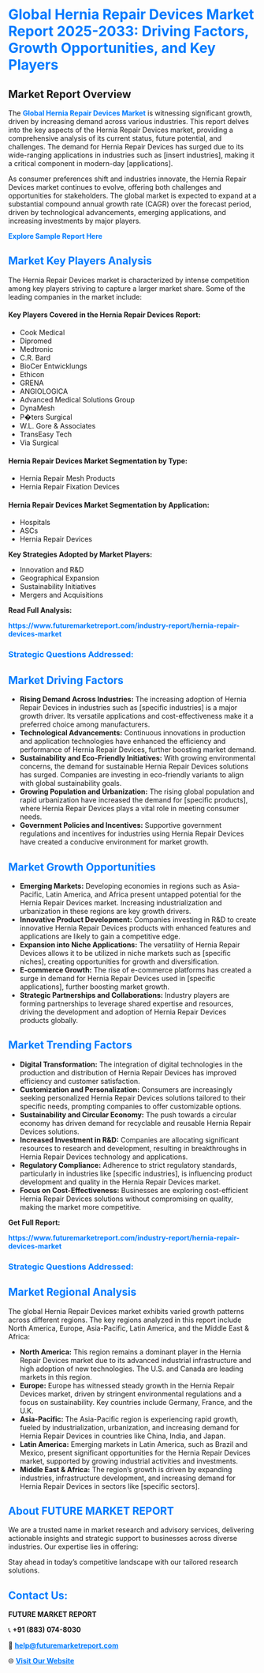 <h1 style="color: #007BFF;">Global Hernia Repair Devices Market Report 2025-2033: Driving Factors, Growth Opportunities, and Key Players</h1>

<section id="overview">
<h2>Market Report Overview</h2>
<p>The <a href="https://www.futuremarketreport.com/industry-report/hernia-repair-devices-market" style="color: #007BFF; text-decoration: none;"><strong>Global Hernia Repair Devices Market</strong></a> is witnessing significant growth, driven by increasing demand across various industries. This report delves into the key aspects of the Hernia Repair Devices market, providing a comprehensive analysis of its current status, future potential, and challenges. The demand for Hernia Repair Devices has surged due to its wide-ranging applications in industries such as [insert industries], making it a critical component in modern-day [applications].</p>
<p>As consumer preferences shift and industries innovate, the Hernia Repair Devices market continues to evolve, offering both challenges and opportunities for stakeholders. The global market is expected to expand at a substantial compound annual growth rate (CAGR) over the forecast period, driven by technological advancements, emerging applications, and increasing investments by major players.</p>
</section>

<section id="overview">
<p><a href="https://www.futuremarketreport.com/request-sample/reportId=124915" style="color: #007BFF; text-decoration: none;"><strong>Explore Sample Report Here</strong></a></p>
</section>

<section id="key-players">
<h2 style="color: #007BFF;">Market Key Players Analysis</h2>
<p>The Hernia Repair Devices market is characterized by intense competition among key players striving to capture a larger market share. Some of the leading companies in the market include:</p>
<h4>Key Players Covered in the Hernia Repair Devices Report:</h4>
<ul><li>Cook Medical</li><li>Dipromed</li><li>Medtronic</li><li>C.R. Bard</li><li>BioCer Entwicklungs</li><li>Ethicon</li><li>GRENA</li><li>ANGIOLOGICA</li><li>Advanced Medical Solutions Group</li><li>DynaMesh</li><li>P�ters Surgical</li><li>W.L. Gore &amp; Associates</li><li>TransEasy Tech</li><li>Via Surgical</li></ul>
<h4>Hernia Repair Devices Market Segmentation by Type:</h4>
<ul><li>Hernia Repair Mesh Products</li><li>Hernia Repair Fixation Devices</li></ul>

<h4>Hernia Repair Devices Market Segmentation by Application:</h4>
<ul><li>Hospitals</li><li>ASCs</li><li>Hernia Repair Devices</li></ul>
<p><strong>Key Strategies Adopted by Market Players:</strong></p>
<ul>
<li>Innovation and R&D</li>
<li>Geographical Expansion</li>
<li>Sustainability Initiatives</li>
<li>Mergers and Acquisitions</li>
</ul>
</section>

<section>
<p><strong>Read Full Analysis: </strong></p><a href="https://www.futuremarketreport.com/industry-report/hernia-repair-devices-market" style="color: #007BFF; text-decoration: none;"><strong>https://www.futuremarketreport.com/industry-report/hernia-repair-devices-market</strong></a>
<h3 style="color: #007BFF;">Strategic Questions Addressed:</h3>
</section>

<section id="driving-factors">
<h2 style="color: #007BFF;">Market Driving Factors</h2>
<ul>
<li><strong>Rising Demand Across Industries:</strong> The increasing adoption of Hernia Repair Devices in industries such as [specific industries] is a major growth driver. Its versatile applications and cost-effectiveness make it a preferred choice among manufacturers.</li>
<li><strong>Technological Advancements:</strong> Continuous innovations in production and application technologies have enhanced the efficiency and performance of Hernia Repair Devices, further boosting market demand.</li>
<li><strong>Sustainability and Eco-Friendly Initiatives:</strong> With growing environmental concerns, the demand for sustainable Hernia Repair Devices solutions has surged. Companies are investing in eco-friendly variants to align with global sustainability goals.</li>
<li><strong>Growing Population and Urbanization:</strong> The rising global population and rapid urbanization have increased the demand for [specific products], where Hernia Repair Devices plays a vital role in meeting consumer needs.</li>
<li><strong>Government Policies and Incentives:</strong> Supportive government regulations and incentives for industries using Hernia Repair Devices have created a conducive environment for market growth.</li>
</ul>
</section>

<section id="growth-opportunities">
<h2 style="color: #007BFF;">Market Growth Opportunities</h2>
<ul>
<li><strong>Emerging Markets:</strong> Developing economies in regions such as Asia-Pacific, Latin America, and Africa present untapped potential for the Hernia Repair Devices market. Increasing industrialization and urbanization in these regions are key growth drivers.</li>
<li><strong>Innovative Product Development:</strong> Companies investing in R&D to create innovative Hernia Repair Devices products with enhanced features and applications are likely to gain a competitive edge.</li>
<li><strong>Expansion into Niche Applications:</strong> The versatility of Hernia Repair Devices allows it to be utilized in niche markets such as [specific niches], creating opportunities for growth and diversification.</li>
<li><strong>E-commerce Growth:</strong> The rise of e-commerce platforms has created a surge in demand for Hernia Repair Devices used in [specific applications], further boosting market growth.</li>
<li><strong>Strategic Partnerships and Collaborations:</strong> Industry players are forming partnerships to leverage shared expertise and resources, driving the development and adoption of Hernia Repair Devices products globally.</li>
</ul>
</section>

<section id="trending-factors">
<h2 style="color: #007BFF;">Market Trending Factors</h2>
<ul>
<li><strong>Digital Transformation:</strong> The integration of digital technologies in the production and distribution of Hernia Repair Devices has improved efficiency and customer satisfaction.</li>
<li><strong>Customization and Personalization:</strong> Consumers are increasingly seeking personalized Hernia Repair Devices solutions tailored to their specific needs, prompting companies to offer customizable options.</li>
<li><strong>Sustainability and Circular Economy:</strong> The push towards a circular economy has driven demand for recyclable and reusable Hernia Repair Devices solutions.</li>
<li><strong>Increased Investment in R&D:</strong> Companies are allocating significant resources to research and development, resulting in breakthroughs in Hernia Repair Devices technology and applications.</li>
<li><strong>Regulatory Compliance:</strong> Adherence to strict regulatory standards, particularly in industries like [specific industries], is influencing product development and quality in the Hernia Repair Devices market.</li>
<li><strong>Focus on Cost-Effectiveness:</strong> Businesses are exploring cost-efficient Hernia Repair Devices solutions without compromising on quality, making the market more competitive.</li>
</ul>
</section>

<section>
<p><strong>Get Full Report: </strong></p><a href="https://www.futuremarketreport.com/industry-report/hernia-repair-devices-market" style="color: #007BFF; text-decoration: none;"><strong>https://www.futuremarketreport.com/industry-report/hernia-repair-devices-market</strong></a>
<h3 style="color: #007BFF;">Strategic Questions Addressed:</h3>
</section>


<section id="regional-analysis">
<h2 style="color: #007BFF;">Market Regional Analysis</h2>
<p>The global Hernia Repair Devices market exhibits varied growth patterns across different regions. The key regions analyzed in this report include North America, Europe, Asia-Pacific, Latin America, and the Middle East & Africa:</p>
<ul>
<li><strong>North America:</strong> This region remains a dominant player in the Hernia Repair Devices market due to its advanced industrial infrastructure and high adoption of new technologies. The U.S. and Canada are leading markets in this region.</li>
<li><strong>Europe:</strong> Europe has witnessed steady growth in the Hernia Repair Devices market, driven by stringent environmental regulations and a focus on sustainability. Key countries include Germany, France, and the U.K.</li>
<li><strong>Asia-Pacific:</strong> The Asia-Pacific region is experiencing rapid growth, fueled by industrialization, urbanization, and increasing demand for Hernia Repair Devices in countries like China, India, and Japan.</li>
<li><strong>Latin America:</strong> Emerging markets in Latin America, such as Brazil and Mexico, present significant opportunities for the Hernia Repair Devices market, supported by growing industrial activities and investments.</li>
<li><strong>Middle East & Africa:</strong> The region’s growth is driven by expanding industries, infrastructure development, and increasing demand for Hernia Repair Devices in sectors like [specific sectors].</li>
</ul>
</section>

<footer>
<h2 style="color: #007BFF;">About FUTURE MARKET REPORT</h2>
<p>We are a trusted name in market research and advisory services, delivering actionable insights and strategic support to businesses across diverse industries. Our expertise lies in offering:</p>

<p>Stay ahead in today’s competitive landscape with our tailored research solutions.</p>

<h2 style="color: #007BFF;">Contact Us:</h2>
<p><strong>FUTURE MARKET REPORT</strong></p>
<p>📞 <strong>+91 (883) 074-8030</strong></p>
<p>📧 <strong><a href="mailto:help@futuremarketreport.com" style="color: #007BFF;">help@futuremarketreport.com</a></strong></p>
<p>🌐 <strong><a href="https://www.futuremarketreport.com/" style="color: #007BFF;">Visit Our Website</a></strong></p>
</footer>